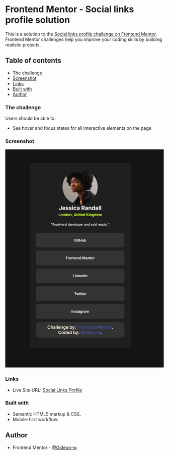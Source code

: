# Frontend Mentor - Social links profile solution

This is a solution to the [Social links profile challenge on Frontend Mentor](https://www.frontendmentor.io/challenges/social-links-profile-UG32l9m6dQ). Frontend Mentor challenges help you improve your coding skills by building realistic projects. 

## Table of contents

- [The challenge](#the-challenge)
- [Screenshot](#screenshot)
- [Links](#links)
- [Built with](#built-with)
- [Author](#author)

### The challenge

Users should be able to:

- See hover and focus states for all interactive elements on the page

### Screenshot

![](Screenshot%202024-06-06%20at%2021-53-16%20Frontend%20Mentor%20Social%20links%20profile.png.png)

### Links

- Live Site URL: [Social Links Profile](https://gideon-w.github.io/Social-Media-Links-Profile/#)

### Built with

- Semantic HTML5 markup & CSS.
- Mobile-first workflow.

## Author

- Frontend Mentor - [@Gideon-w](https://www.frontendmentor.io/profile/Gideon-w).
